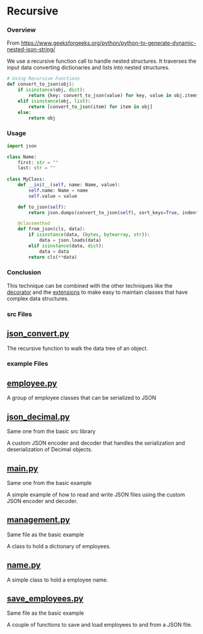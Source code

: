 # Recursive

### Overview
From https://www.geeksforgeeks.org/python/python-to-generate-dynamic-nested-json-string/

We use a recursive function call to handle nested structures. It traverses the input data
converting dictionaries and lists into nested structures.

```python
# Using Recursive Functions
def convert_to_json(obj):
    if isinstance(obj, dict):
        return {key: convert_to_json(value) for key, value in obj.items()}
    elif isinstance(obj, list):
        return [convert_to_json(item) for item in obj]
    else:
        return obj
```

### Usage

```python
import json

class Name:
    first: str = ""
    last: str = ""
    
class MyClass:
    def __init__(self, name: Name, value):
        self.name: Name = name
        self.value = value

    def to_json(self):
        return json.dumps(convert_to_json(self), sort_keys=True, indent=4)

    @classmethod
    def from_json(cls, data):
        if isinstance(data, (bytes, bytearray, str)):
            data = json.loads(data)
        elif isinstance(data, dict):
            data = data
        return cls(**data)
```

### Conclusion
This technique can be combined with the other techniques like the [decorator](../decorator) and the [extensions](../extensions) 
to make easy to maintain classes that have complex data structures.

### src Files

## [json_convert.py](src/json_convert.py)
The recursive function to walk the data tree of an object.

### example Files

## [employee.py](example/employee.py)
A group of employee classes that can be serialized to JSON

## [json_decimal.py](../basic/src/json_decimal.py)
Same one from the basic src library

A custom JSON encoder and decoder that handles the serialization and deserialization of Decimal objects.

## [main.py](../basic/example/main.py)
Same one from the basic example

A simple example of how to read and write JSON files using the custom JSON encoder and decoder.

## [management.py](../basic/example/management.py)
Same file as the basic example

A class to hold a dictionary of employees.

## [name.py](example/name.py)
A simple class to hold a employee name.

## [save_employees.py](../basic/example/save_employees.py)
Same file as the basic example

A couple of functions to save and load employees to and from a JSON file.
